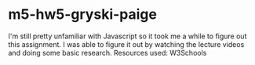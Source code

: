 # m5-hw5-gryski-paige
I'm still pretty unfamiliar with Javascript so it took me a while to figure out this assignment. I was able to figure it out by watching the lecture videos and doing some basic research.
Resources used:
W3Schools
